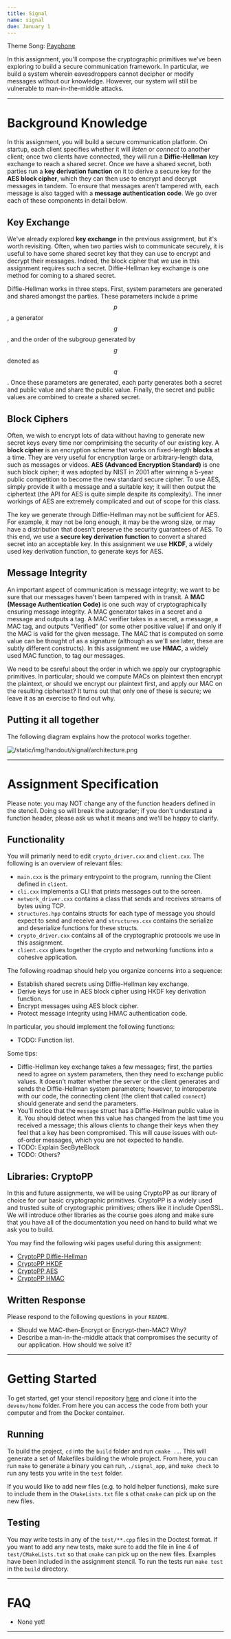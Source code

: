 ```yaml
---
title: Signal
name: signal
due: January 1 
---
```


Theme Song: [Payphone](https://www.youtube.com/watch?v=KRaWnd3LJfs&ab_channel=Maroon5VEVO)

In this assignment, you'll compose the cryptographic primitives we've been exploring to build a secure communication framework. In particular, we build a system wherein eavesdroppers cannot decipher or modify messages without our knowledge. However, our system will still be vulnerable to man-in-the-middle attacks.

---

# Background Knowledge

In this assignment, you will build a secure communication platform. On startup, each client specifies whether it will *listen* or *connect* to another client; once two clients have connected, they will run a **Diffie-Hellman** key exchange to reach a shared secret. Once we have a shared secret, both parties run a **key derivation function** on it to derive a secure key for the **AES block cipher**, which they can then use to encrypt and decrypt messages in tandem. To ensure that messages aren't tampered with, each message is also tagged with a **message authentication code**. We go over each of these components in detail below.

## Key Exchange

We've already explored **key exchange** in the previous assignment, but it's worth revisiting. Often, when two parties wish to communicate securely, it is useful to have some shared secret key that they can use to encrypt and decrypt their messages. Indeed, the block cipher that we use in this assignment requires such a secret. Diffie-Hellman key exchange is one method for coming to a shared secret.

Diffie-Hellman works in three steps. First, system parameters are generated and shared amongst the parties. These parameters include a prime $$p$$, a generator $$g$$, and the order of the subgroup generated by $$g$$ denoted as $$q$$.  Once these parameters are generated, each party generates both a secret and public value and share the public value. Finally, the secret and public values are combined to create a shared secret.

## Block Ciphers

Often, we wish to encrypt lots of data without having to generate new secret keys every time nor comprimising the security of our existing key. A **block cipher** is an encryption scheme that works on fixed-length **blocks** at a time. They are very useful for encryption large or arbitrary-length data, such as messages or videos. **AES (Advanced Encryption Standard)** is one such block cipher; it was adopted by NIST in 2001 after winning a 5-year public competition to become the new standard secure cipher. To use AES, simply provide it with a message and a suitable key; it will then output the ciphertext (the API for AES is quite simple despite its complexity). The inner workings of AES are extremely complicated and out of scope for this class.

The key we generate through Diffie-Hellman may not be sufficient for AES. For example, it may not be long enough, it may be the wrong size, or may have a distribution that doesn't preserve the security guarantees of AES. To this end, we use a **secure key derivation function** to convert a shared secret into an acceptable key. In this assignment we use **HKDF**, a widely used key derivation function, to generate keys for AES.

## Message Integrity

An important aspect of communication is message integrity; we want to be sure that our messages haven't been tampered with in transit. A **MAC (Message Authentication Code)** is one such way of cryptographically ensuring message integrity. A MAC generator takes in a secret and a message and outputs a tag. A MAC verifier takes in a secret, a message, a MAC tag, and outputs "Verified" (or some other positive value) if and only if the MAC is valid for the given message. The MAC that is computed on some value can be thought of as a signature (although as we'll see later, these are subtly different constructs). In this assignment we use **HMAC**, a widely used MAC function, to tag our messages.

We need to be careful about the order in which we apply our cryptographic primitives. In particular; should we compute MACs on plaintext then encrypt the plaintext, or should we encrypt our plaintext first, and apply our MAC on the resulting ciphertext? It turns out that only one of these is secure; we leave it as an exercise to find out why.

## Putting it all together

The following diagram explains how the protocol works together.

![/static/img/handout/signal/architecture.png](Architecture)

---

# Assignment Specification

Please note: you may NOT change any of the function headers defined in the stencil. Doing so will break the autograder; if you don't understand a function header, please ask us what it means and we'll be happy to clarify.

## Functionality

You will primarily need to edit `crypto_driver.cxx` and `client.cxx`. The following is an overview of relevant files:
- `main.cxx` is the primary entrypoint to the program, running the Client defined in `client`. 
- `cli.cxx` implements a CLI that prints messages out to the screen.
- `network_driver.cxx` contains a class that sends and receives streams of bytes using TCP. 
- `structures.hpp` contains structs for each type of message you should expect to send and receive and `structures.cxx` contains the serialize and deserialize functions for these structs.
- `crypto_driver.cxx` contains all of the cryptographic protocols we use in this assignment.
- `client.cxx` glues together the crypto and networking functions into a cohesive application.

The following roadmap should help you organize concerns into a sequence:
- Establish shared secrets using Diffie-Hellman key exchange.
- Derive keys for use in AES block cipher using HKDF key derivation function.
- Encrypt messages using AES block cipher.
- Protect message integrity using HMAC authentication code.

In particular, you should implement the following functions:
- TODO: Function list.

Some tips:
- Diffie-Hellman key exchange takes a few messages; first, the parties need to agree on system parameters, then they need to exchange public values. It doesn't matter whether the server or the client generates and sends the Diffie-Hellman system parameters; however, to interoperate with our code, the connecting client (the client that called `connect`) should generate and send the parameters.
- You'll notice that the `message` struct has a Diffie-Hellman public value in it. You should detect when this value has changed from the last time you received a message; this allows clients to change their keys when they feel that a key has been compromised. This will cause issues with out-of-order messages, which you are not expected to handle.
- TODO: Explain SecByteBlock
- TODO: Others? 

## Libraries: CryptoPP

In this and future assignments, we will be using CryptoPP as our library of choice for our basic cryptographic primitives. CryptoPP is a widely used and trusted suite of cryptographic primitives; others like it include OpenSSL. We will introduce other libraries as the course goes along and make sure that you have all of the documentation you need on hand to build what we ask you to build.

You may find the following wiki pages useful during this assignment:
- [CryptoPP Diffie-Hellman](https://www.cryptopp.com/wiki/Diffie-Hellman)
- [CryptoPP HKDF](https://www.cryptopp.com/wiki/HKDF)
- [CryptoPP AES](https://www.cryptopp.com/wiki/Advanced_Encryption_Standard)
- [CryptoPP HMAC](https://www.cryptopp.com/wiki/HMAC)

## Written Response

Please respond to the following questions in your `README`.
- Should we MAC-then-Encrypt or Encrypt-then-MAC? Why?
- Describe a man-in-the-middle attack that compromises the security of our application. How should we solve it?

---

# Getting Started

To get started, get your stencil repository [here]() and clone it into the `devenv/home` folder. From here you can access the code from both your computer and from the Docker container.

## Running

To build the project, `cd`  into the `build` folder and run `cmake ..`. This will generate a set of Makefiles building the whole project. From here, you can run `make` to generate a binary you can run, `./signal_app`, and `make check` to run any tests you write in the `test` folder.

If you would like to add new files (e.g. to hold helper functions), make sure to include them in the `CMakeLists.txt` file s othat `cmake` can pick up on the new files.

## Testing

You may write tests in any of the `test/**.cpp` files in the Doctest format. If you want to add any new tests, make sure to add the file in line 4 of `test/CMakeLists.txt` so that `cmake` can pick up on the new files. Examples have been included in the assignment stencil. To run the tests run `make test` in the `build` directory.

---

# FAQ

- None yet!

---
